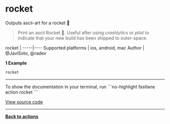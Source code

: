 # rocket


Outputs ascii-art for a rocket 🚀




> Print an ascii Rocket :rocket:. Useful after using _crashlytics_ or _pilot_ to indicate that your new build has been shipped to outer-space.


rocket |
-----|----
Supported platforms | ios, android, mac
Author | @JaviSoto, @radex



**1 Example**

```ruby
rocket
```





<hr />
To show the documentation in your terminal, run
```no-highlight
fastlane action rocket
```

<a href="https://github.com/fastlane/fastlane/blob/master/fastlane/lib/fastlane/actions/rocket.rb" target="_blank">View source code</a>

<hr />

<a href="/actions"><b>Back to actions</b></a>
